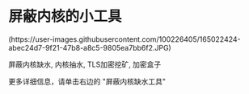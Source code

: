 # 屏蔽内核的小工具
<p>(https://user-images.githubusercontent.com/100226405/165022424-abec24d7-9f21-47b8-a8c5-9805ea7bb6f2.JPG)</p>
屏蔽内核缺水, 内核抽水, TLS加密挖矿, 加密盒子
<p></p>
更多详细信息，请单击右边的 "屏蔽内核缺水工具"
